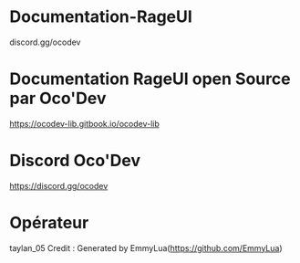 # Documentation-RageUI
discord.gg/ocodev
# Documentation RageUI open Source par Oco'Dev
https://ocodev-lib.gitbook.io/ocodev-lib
# Discord Oco'Dev
https://discord.gg/ocodev
# Opérateur
taylan_05
Credit : Generated by EmmyLua(https://github.com/EmmyLua)
